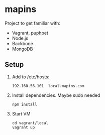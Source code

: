 # mapins

Project to get familiar with:

* Vagrant, puphpet
* Node.js
* Backbone
* MongoDB

## Setup

1. Add to /etc/hosts:

    ```
    192.168.56.101  local.mapins.com
    ```

2. Install dependencies. Maybe sudo needed

    ```
    npm install
    ```

3. Start VM

    ```
    cd vagrant/local
    vagrant up
    ```

